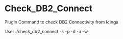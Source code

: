 # Check_DB2_Connect
 Plugin Command to check DB2 Connectivity from Icinga

Use:
./check_db2_connect -s <server> -p <port> -d <database> -u <db-user> -w <db-password>
